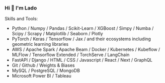 ### Hi 👋 I'm Lado 
<!-- #### I am ML engineer / Data Scientist and Molecular Biologist with Bioinformatics skills -->

Skills and Tools: 

 - Python / Numpy / Pandas / Scikit-Learn / XGBoost / Simpy / Numba / Scipy / Scrapy / Matplotlib / Seaborn / Plotly 
 - PyTorch / Keras / Tensorflow / Jax / and their ecosystems including geometric learning libraries
 - AWS / Apache Spark / Apache Beam / Docker / Kubernetes / Kubeflow / MLFlow / Tensorflow Extended / TorchServe / LangChain
 - FastAPI / Django / HTML / CSS / Javascript / React / Next / GraphQL
 - Git / Github / Weights & Biases 
 - MySQL / PostgreSQL / MongoDB 
 - Microsoft Power BI / Tableau

<!---
VladimerKhasia/VladimerKhasia is a ✨ special ✨ repository because its `README.md` (this file) appears on your GitHub profile.
You can click the Preview link to take a look at your changes.
--->
<!-- - 👋 Hi, I’m @VladimerKhasia
- 👀 I’m interested in ...
- 🌱 I’m currently learning ...
- 💞️ I’m looking to collaborate on ...
- 📫 How to reach me ... -->
